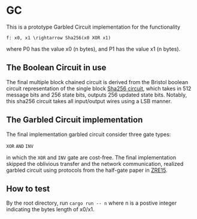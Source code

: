 # GC
This is a prototype Garbled Circuit implementation for the functionality 

`f: x0, x1 \rightarrow Sha256(x0 XOR x1)`

where P0 has the value x0 (n bytes), and P1 has the value x1 (n bytes). 


## The Boolean Circuit in use
The final multiple block chained circuit is derived from the Bristol boolean circuit representation of the single block [Sha256 circuit](https://nigelsmart.github.io/MPC-Circuits/), which takes in 512 message bits and 256 state bits, outputs 256 updated state bits. Notably, this sha256 circuit takes all input/output wires using a LSB manner.


## The Garbled Circuit implementation
The final implementation garbled circuit consider three gate types:

`XOR` `AND` `INV` 

in which the `XOR` and `INV` gate are cost-free. The final implementation skipped the oblivious transfer and the network communication, realized garbled circuit using protocols from the half-gate paper in [ZRE15](https://link.springer.com/chapter/10.1007/978-3-662-46803-6_8).


## How to test

By the root directory, run 
`cargo run -- n` 
where n is a postive integer indicating the bytes length of x0/x1.